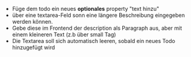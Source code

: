 - Füge dem todo ein neues **optionales** property "text hinzu"
- über eine textarea-Feld sonn eine längere Beschreibung eingegeben werden können.
- Gebe diese im Frontend der description als Paragraph aus, aber mit einem kleineren Text (z.b über small Tag)
- Die Textarea soll sich automatisch leeren, sobald ein neues Todo hinzugefügt wird
